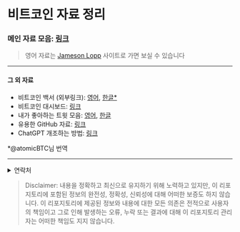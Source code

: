 # 비트코인 자료 정리

### 메인 자료 모음: [링크](Resources/Resources.md)
> 영어 자료는 [Jameson Lopp](https://www.lopp.net/bitcoin-information.html) 사이트로 가면 보실 수 있습니다
---
#### 그 외 자료
- 비트코인 백서 (외부링크): [영어](https://bitcoin.org/bitcoin.pdf), [한글*](https://onedrive.live.com/?qt=allmyphotos&photosData=%2Fshare%2F747B5616127C925A%21311887%3Fithint%3Dphoto%26e%3DUJjybr%26migratedtospo%3Dtrue&sw=bypassConfig&cid=747B5616127C925A&id=747B5616127C925A%21311887&redeem=aHR0cHM6Ly8xZHJ2Lm1zL2kvcyFBbHFTZkJJV1ZudDBrNFJQZGhQSUVhM1VXSkdNSVE%5FZT1VSmp5YnI&v=photos)
- 비트코인 대시보드: [링크](Resources/Dashboards.md)
- 내가 좋아하는 트윗 모음: [영어](Resources/Tweets_EN.md), [한글](Resources/Tweets_KR.md)
- 유용한 GitHub 자료: [링크](Resources/Repositories.md)
- ChatGPT 개조하는 방법: [링크](AI/ChatGPT_KR.md)  

*@atomicBTC님 번역  

---
<details>
  <summary>연락처</summary>
  <ul>
  <li>X: 
    <a href="https://x.com/juhwang8378">@juhwang8378</a>
  </li>
  <li>Email: 
    <a href="mailto:juhwang8378">juhwang8378@proton.me</a>
  </li>
  <li>Nostr/LN: 
    <a href="https://primal.net/p/nprofile1qqs05h4qpl9yy6wq39zu48mcnmgjh7r999s9fhrgsjxk945lzp6lhlsd8zdu8">juhwang@oksu.su</a>
  </li> 
  </ul>
</details>

> Disclaimer: 내용을 정확하고 최신으로 유지하기 위해 노력하고 있지만, 이 리포지토리에 포함된 정보의 완전성, 정확성, 신뢰성에 대해 어떠한 보증도 하지 않습니다. 이 리포지토리에 제공된 정보와 내용에 대한 모든 의존은 전적으로 사용자의 책임이고 그로 인해 발생하는 오류, 누락 또는 결과에 대해 이 리포지토리 관리자는 어떠한 책임도 지지 않습니다.
